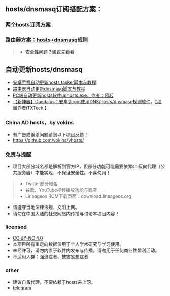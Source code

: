 ## hosts/dnsmasq订阅搭配方案：
### [两个hosts订阅方案](https://github.com/sy618/hosts/blob/master/md/hosts%E8%AE%A2%E9%98%85%E6%96%B9%E6%A1%88.md)
### [路由器方案：hosts+dnsmasq规则](https://github.com/sy618/hosts/tree/master/dnsmasq)
> - [安全性问题？建议先看看](https://github.com/sy618/hosts/tree/master/dnsmasq/%E5%AE%89%E5%85%A8%E9%97%AE%E9%A2%98)

## 自动更新hosts/dnsmasq
* [安卓手机自动更新hosts tasker脚本与教程](https://github.com/sy618/hosts/tree/master/%E5%AE%89%E5%8D%93%E8%87%AA%E5%8A%A8%E6%9B%B4%E6%96%B0hosts)
* [路由器自动更新dnsmasq脚本与教程](https://github.com/sy618/hosts/blob/master/dnsmasq/dnsmasq%E8%AF%B4%E6%98%8E.md)
* [PC端自动更新hosts软件uphosts.exe，作者：阿起](https://raw.githubusercontent.com/vokins/yhosts/master/sxq/uphosts.exe)
* [【新神器】Daedalus：安卓免root使用DNS/hosts/dnsmasq规则软件](https://github.com/iTXTech/Daedalus/releases)，[【项目作者iTXTech 】](https://github.com/iTXTech/Daedalus)

### China AD hosts，by vokins
* 有广告或误杀问题请到以下项目反馈！
* https://github.com/vokins/yhosts/


### 免责与提醒
* 项目大部分域名都是解析到官方IP，但部分功能可能需要依靠sni反向代理（公共服务器）才能实现，不保证安全性。不喜勿用！
 > - Twitter部分域名
 > - 谷歌、YouTube视频播放功能与商店
 > - Lineageos ROM下载页面：download.lineageos.org
* 请遵守当地法律法规，文明上网。
* 请勿在中国大陆的社交网络内传播与讨论本项目内容！

### licensed
* [CC BY-NC 4.0](https://creativecommons.org/licenses/by-nc/4.0/deed.zh)
* 本项目所有重定向数据仅用于个人学术研究与学习使用。
* 未经许可，请勿内置于软件内发布与传播。请勿用于任何商业性盈利活动。
* 不适用人群：强迫症者、被害妄想症者

### other
* 建议自备代理，不要依赖于hosts来上网。
* [telegram](https://t.me/joinchat/C4W8eEDPOGS3V8-UHx2aKw)
